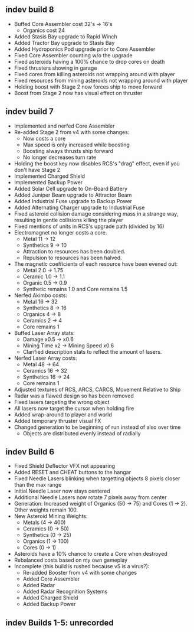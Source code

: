 ## indev build 8

- Buffed Core Assembler cost 32's -> 16's
	- Organics cost 24
- Added Stasis Bay upgrade to Rapid Winch
- Added Tractor Bay upgrade to Stasis Bay
- Added Hydroponics Pod upgrade prior to Core Assembler
- Fixed Core Assembler counting w/o the upgrade
- Fixed asteroids having a 100% chance to drop cores on death
- Fixed thrusters showing in garage
- Fixed cores from killing asteroids not wrapping around with player
- Fixed resources from mining asteroids not wrapping around with player
- Holding boost with Stage 2 now forces ship to move forward
- Boost from Stage 2 now has visual effect on thruster

## indev build 7

- Implemented and nerfed Core Assembler
- Re-added Stage 2 from v4 with some changes:
	- Now costs a core
	- Max speed is only increased while boosting
	- Boosting always thrusts ship forward
	- No longer decreases turn rate
- Holding the boost key now disables RCS's "drag" effect, even if you don't have Stage 2
- Implemented Charged Shield
- Implemented Backup Power
- Added Solar Cell upgrade to On-Board Battery
- Added Juniper Beam upgrade to Attractor Beam
- Added Industrial Fuse upgrade to Backup Power
- Added Alternating Charger upgrade to Industrial Fuse
- Fixed asteroid collision damage considering mass in a strange way, resulting in gentle collisions killing the player
- Fixed mentions of units in RCS's upgrade path (divided by 16)
- Electromagnet no longer costs a core.
	- Metal 11 -> 12
	- Synthetics 9 -> 10
	- Attraction to resources has been doubled.
	- Repulsion to resources has been halved.
- The magnetic coefficients of each resource have been evened out:
	- Metal 2.0 -> 1.75
	- Ceramic 1.0 -> 1.1
	- Organic 0.5 -> 0.9
	- Synthetic remains 1.0 and Core remains 1.5
- Nerfed Akimbo costs:
	- Metal 16 -> 32
	- Synthetics 8 -> 16
	- Organics 4 -> 8
	- Ceramics 2 -> 4
	- Core remains 1
- Buffed Laser Array stats:
	- Damage x0.5 -> x0.6
	- Mining Time x2 -> Mining Speed x0.6
	- Clarified description stats to reflect the amount of lasers.
- Nerfed Laser Array costs:
	- Metal 48 -> 64
	- Ceramics 16 -> 32
	- Synthetics 16 -> 24
	- Core remains 1
- Adjusted textures of RCS, ARCS, CARCS, Movement Relative to Ship
- Radar was a flawed design so has been removed
- Fixed lasers targeting the wrong object
- All lasers now target the cursor when holding fire
- Added wrap-around to player and world
- Added temporary thruster visual FX
- Changed generation to be beginning of run instead of also over time
	- Objects are distributed evenly instead of radially

## indev Build 6

- Fixed Shield Deflector VFX not appearing
- Added RESET and CHEAT buttons to the hangar
- Fixed Needle Lasers blinking when targetting objects 8 pixels closer than the max range
- Initial Needle Laser now stays centered
- Additional Needle Lasers now rotate 7 pixels away from center
- Generation: Increased weight of Organics (50 -> 75) and Cores (1 -> 2). Other weights remain 100.
- New Asteroid Mining Weights: 
	- Metals (4 -> 400)
	- Ceramics (0 -> 50)
	- Synthetics (0 -> 25)
	- Organics (1 -> 100)
	- Cores (0 -> 1)
- Asteroids have a 10% chance to create a Core when destroyed
- Rebalanced costs based on my own gameplay
- Incomplete (this build is rushed because v5 is a virus?):
	- Re-added Booster from v4 with some changes
	- Added Core Assembler
	- Added Radar
	- Added Radar Recognition Systems
	- Added Charged Shield
	- Added Backup Power

## indev Builds 1-5: unrecorded
